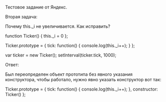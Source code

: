 Тестовое задание от Яндекс.

Вторая задача:

Почему this._i не увеличивается. Как исправить?

function Ticker() {
    this._i = 0
};

Ticker.prototype = {
    tick: function() {
    console.log(this._i++);
    }
};

var ticker = new Ticker();
setInterval(ticker.tick, 1000);

Ответ:

Был переопределен объект прототипа без явного указания конструктора, чтобы работало, нужно явно указать конструктор вот так:

Ticker.prototype = {
    tick: function() {
    console.log(this._i++);
    },
    constructor: Ticker()
};